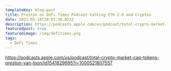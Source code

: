 ```yaml
---
templateKey: blog-post
title: Preston on DeFi Times Podcast talking ETH 2.0 and Cryptex
date: 2021-05-18T20:07:38.022Z
description: https://podcasts.apple.com/us/podcast/total-crypto-market-cap-tokens-preston-van-loon/id1541829695?i=1000521807557
featuredpost: true
featuredimage: /img/defitimes.png
tags:
  - DeFi Times
---
```

https://podcasts.apple.com/us/podcast/total-crypto-market-cap-tokens-preston-van-loon/id1541829695?i=1000521807557